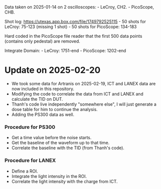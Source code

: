 
Data taken on 2025-01-14 on 2 oscilloscopes:
    - LeCroy, CH2.
    - PicoScope, CHB.

Shot log: https://utexas.app.box.com/file/1749792525115
    - 50 shots for LeCroy: 75-123 (missing 1 shot)
    - 50 shots for PicoScope: 134-183

Hard coded in the PicoScope file reader that the first 500 data points (contains only pedestal) are removed.

Integrate Domain:
    - LeCroy: 1751-end
    - PicoScope: 1202-end



# Update on 2025-02-20
- We took some data for Artranis on 2025-02-19, ICT and LANEX data are now included in this repository.
- Modifying the code to correlate the data from ICT and LANEX and calculate the TID on DUT.
- Thanh's code live independently "somewhere else", I will just generate a dose table for him to continue the analysis.
- Adding the PS300 data as well.

### Procedure for PS300
- Get a time value before the noise starts.
- Get the baseline of the waveform up to that time.
- Correlate the baseline with the TID (from Thanh's code).

### Procedure for LANEX
- Define a ROI.
- Integrate the light intensity in the ROI.
- Correlate the light intensity with the charge from ICT.
